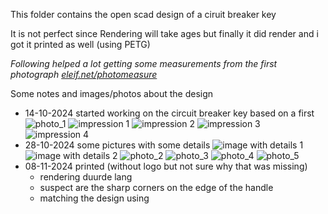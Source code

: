This folder contains the open scad design of a ciruit breaker key

It is not perfect since Rendering will take ages but finally
it did render and i got it printed as well (using PETG)

*Following helped a lot getting some measurements from the first photograph
[eleif.net/photomeasure](https://eleif.net/photomeasure)*

Some notes and images/photos about the design

- 14-10-2024 started working on the circuit breaker key based on a first 
  ![photo_1](CircuitBreakerKeyOriginal_1.jpeg)
  ![impression 1](CircuitBreakerKey.jpg)
  ![impression 2](CircuitBreakerKey_image_merge_v2_1.jpg)
  ![impression 3](CircuitBreakerKey_image_merge_v2_2.jpg)
  ![impression 4](CircuitBreakerKey_image_merge_v6.jpg)
- 28-10-2024 some pictures with some details
  ![image with details 1](CircuitBreakerKeyWithDetails_1.jpeg)
  ![image with details 2](CircuitBreakerKeyWithDetails_2.jpeg)
  ![photo_2](CircuitBreakerKeyOriginal_2.jpeg)
  ![photo_3](CircuitBreakerKeyOriginal_3.jpeg)
  ![photo_4](CircuitBreakerKeyOriginal_4.jpeg)
  ![photo_5](CircuitBreakerKeyOriginal_5.jpeg)
- 08-11-2024 printed (without logo but not sure why that was missing)
  - rendering duurde lang
  - suspect are the sharp corners on the edge of the handle
  - matching the design using

